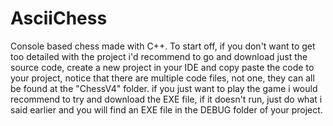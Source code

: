 # AsciiChess
Console based chess made with C++.
To start off, if you don't want to get too detailed with the project i'd recommend to go and download just the source code, create a new project in your IDE and copy paste the code to your project, notice that there are multiple code files, not one, they can all be found at the "ChessV4" folder.
if you just want to play the game i would recommend to try and download the EXE file, if it doesn't run, just do what i said earlier and you will find an EXE file in the DEBUG folder of your project.
